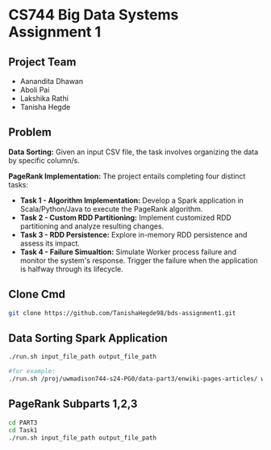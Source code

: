 # CS744 Big Data Systems Assignment 1

## Project Team
- Aanandita Dhawan
- Aboli Pai
- Lakshika Rathi
- Tanisha Hegde

## Problem

**Data Sorting:** Given an input CSV file, the task involves organizing the data by specific column/s.

**PageRank Implementation:** The project entails completing four distinct tasks:

- **Task 1 - Algorithm Implementation:** Develop a Spark application in Scala/Python/Java to execute the PageRank algorithm.
- **Task 2 - Custom RDD Partitioning:** Implement customized RDD partitioning and analyze resulting changes.
- **Task 3 - RDD Persistence:** Explore in-memory RDD persistence and assess its impact.
- **Task 4 - Failure Simualtion:** Simulate Worker process failure and monitor the system's response. Trigger the failure when the application is halfway through its lifecycle.

## Clone Cmd

```bash
git clone https://github.com/TanishaHegde98/bds-assignment1.git
```

## Data Sorting Spark Application

```bash
./run.sh input_file_path output_file_path

#for example: 
./run.sh /proj/uwmadison744-s24-PG0/data-part3/enwiki-pages-articles/ wiki_output
```

## PageRank Subparts 1,2,3

```bash
cd PART3
cd Task1
./run.sh input_file_path output_file_path
```

